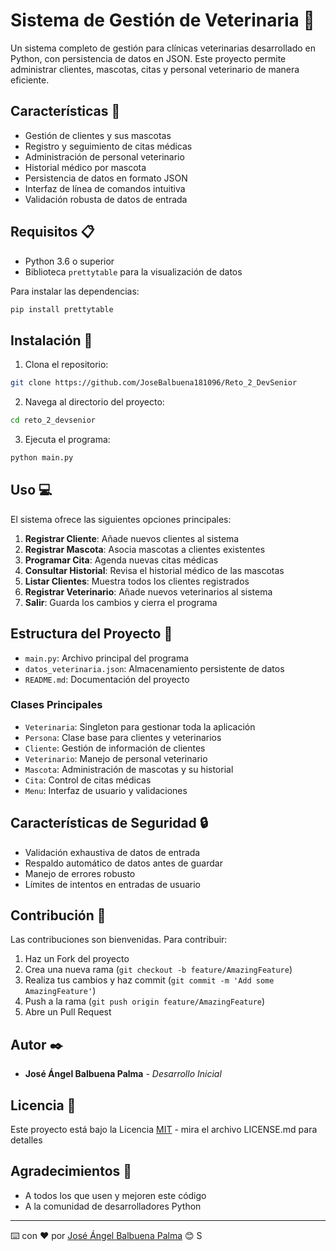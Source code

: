 # Sistema de Gestión de Veterinaria 🐾

Un sistema completo de gestión para clínicas veterinarias desarrollado en Python, con persistencia de datos en JSON. Este proyecto permite administrar clientes, mascotas, citas y personal veterinario de manera eficiente.

## Características 🌟

- Gestión de clientes y sus mascotas
- Registro y seguimiento de citas médicas
- Administración de personal veterinario
- Historial médico por mascota
- Persistencia de datos en formato JSON
- Interfaz de línea de comandos intuitiva
- Validación robusta de datos de entrada

## Requisitos 📋

- Python 3.6 o superior
- Biblioteca `prettytable` para la visualización de datos

Para instalar las dependencias:
```bash
pip install prettytable
```

## Instalación 🔧

1. Clona el repositorio:
```bash
git clone https://github.com/JoseBalbuena181096/Reto_2_DevSenior
```

2. Navega al directorio del proyecto:
```bash
cd reto_2_devsenior
```

3. Ejecuta el programa:
```bash
python main.py
```

## Uso 💻

El sistema ofrece las siguientes opciones principales:

1. **Registrar Cliente**: Añade nuevos clientes al sistema
2. **Registrar Mascota**: Asocia mascotas a clientes existentes
3. **Programar Cita**: Agenda nuevas citas médicas
4. **Consultar Historial**: Revisa el historial médico de las mascotas
5. **Listar Clientes**: Muestra todos los clientes registrados
6. **Registrar Veterinario**: Añade nuevos veterinarios al sistema
7. **Salir**: Guarda los cambios y cierra el programa

## Estructura del Proyecto 📁

- `main.py`: Archivo principal del programa
- `datos_veterinaria.json`: Almacenamiento persistente de datos
- `README.md`: Documentación del proyecto

### Clases Principales

- `Veterinaria`: Singleton para gestionar toda la aplicación
- `Persona`: Clase base para clientes y veterinarios
- `Cliente`: Gestión de información de clientes
- `Veterinario`: Manejo de personal veterinario
- `Mascota`: Administración de mascotas y su historial
- `Cita`: Control de citas médicas
- `Menu`: Interfaz de usuario y validaciones

## Características de Seguridad 🔒

- Validación exhaustiva de datos de entrada
- Respaldo automático de datos antes de guardar
- Manejo de errores robusto
- Límites de intentos en entradas de usuario

## Contribución 🤝

Las contribuciones son bienvenidas. Para contribuir:

1. Haz un Fork del proyecto
2. Crea una nueva rama (`git checkout -b feature/AmazingFeature`)
3. Realiza tus cambios y haz commit (`git commit -m 'Add some AmazingFeature'`)
4. Push a la rama (`git push origin feature/AmazingFeature`)
5. Abre un Pull Request

## Autor ✒️

- **José Ángel Balbuena Palma** - *Desarrollo Inicial*

## Licencia 📄

Este proyecto está bajo la Licencia [MIT](https://opensource.org/licenses/MIT) - mira el archivo LICENSE.md para detalles

## Agradecimientos 💎

- A todos los que usen y mejoren este código
- A la comunidad de desarrolladores Python

---
⌨️ con ❤️ por [José Ángel Balbuena Palma](https://github.com/JoseBalbuena181096) 😊
S